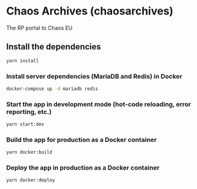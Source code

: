 # Chaos Archives (chaosarchives)

The RP portal to Chaos EU

## Install the dependencies
```bash
yarn install
```

### Install server dependencies (MariaDB and Redis) in Docker
```bash
docker-compose up -d mariadb redis
```

### Start the app in development mode (hot-code reloading, error reporting, etc.)
```bash
yarn start:dev
```

### Build the app for production as a Docker container
```bash
yarn docker:build
```

### Deploy the app in production as a Docker container
```bash
yarn docker:deploy
```
